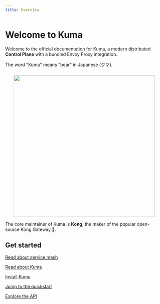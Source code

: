 ```yaml
---
title: Overview
---
```


# Welcome to Kuma

Welcome to the official documentation for Kuma, a modern distributed **Control Plane** with a bundled Envoy Proxy integration.

The word "Kuma" means "bear" in Japanese (クマ).

<center>
<img src="/images/diagrams/main-diagram@2x.png" alt="" style="width: 450px; padding-top: 10px"/>
</center>

The core maintainer of Kuma is **Kong**, the maker of the popular open-source Kong Gateway 🦍.

## Get started

[Read about service mesh](/docs/1.4.0/overview/what-is-a-service-mesh/)

[Read about Kuma](/docs/1.4.0/overview/what-is-kuma/)

[Install Kuma](/install/latest/)

[Jump to the quickstart](/docs/1.4.0/quickstart/kubernetes/)

[Explore the API](/docs/1.4.0/documentation/http-api/)
